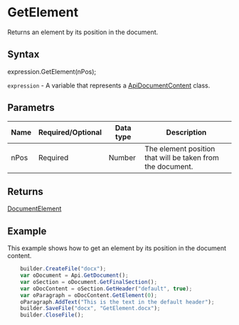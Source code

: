 # GetElement

Returns an element by its position in the document.

## Syntax

expression.GetElement(nPos);

`expression` - A variable that represents a [ApiDocumentContent](../ApiDocumentContent.md) class.

## Parametrs

| **Name** | **Required/Optional** | **Data type** | **Description** |
| ------------- | ------------- | ------------- | ------------- |
| nPos | Required | Number | The element position that will be taken from the document. |

## Returns

[DocumentElement](../../../Enumerations/DocumentElement.md)

## Example

This example shows how to get an element by its position in the document content.

```javascript
	builder.CreateFile("docx");
	var oDocument = Api.GetDocument();
	var oSection = oDocument.GetFinalSection();
	var oDocContent = oSection.GetHeader("default", true);
	var oParagraph = oDocContent.GetElement(0);
	oParagraph.AddText("This is the text in the default header");
	builder.SaveFile("docx", "GetElement.docx");
	builder.CloseFile();
```